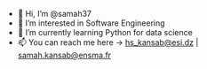 - 👋 Hi, I’m @samah37
- 👀 I’m interested in Software Engineering
- 🌱 I’m currently learning Python for data science
- 📫 You can reach me here -> hs_kansab@esi.dz | samah.kansab@ensma.fr
